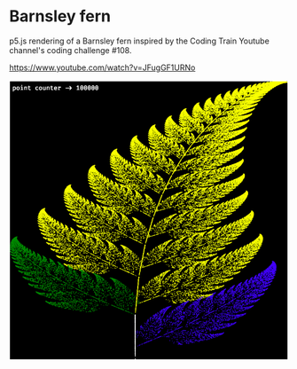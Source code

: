 # Barnsley fern
p5.js rendering of a Barnsley fern inspired by the Coding Train Youtube channel's coding challenge #108.

https://www.youtube.com/watch?v=JFugGF1URNo

![Screenshot](output.png)

